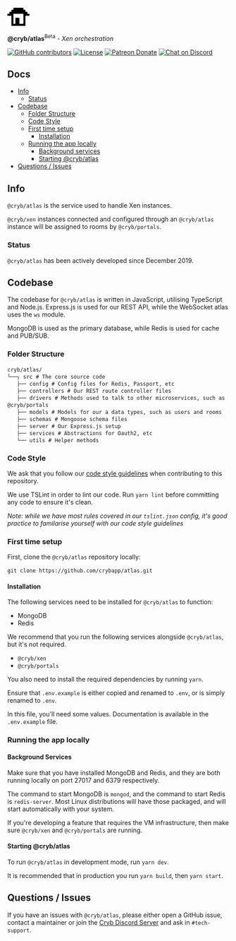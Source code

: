 
![Cryb OSS](.github/cryb.png "Cryb OSS Logo")

**@cryb/atlas**<sup>Beta</sup> - _Xen orchestration_

[![GitHub contributors](https://img.shields.io/github/contributors/crybapp/atlas)](https://github.com/crybapp/atlas/graphs/contributors) [![License](https://img.shields.io/github/license/crybapp/atlas)](https://github.com/crybapp/atlas/blob/master/LICENSE) [![Patreon Donate](https://img.shields.io/badge/donate-Patreon-red.svg)](https://patreon.com/cryb) [![Chat on Discord](https://discord.com/api/guilds/594942455749672983/widget.png)](https://discord.gg/xdhEgD5)

## Docs

* [Info](#info)
  * [Status](#status)
* [Codebase](#codebase)
  * [Folder Structure](#folder-structure)
  * [Code Style](#code-style)
  * [First time setup](#first-time-setup)
    * [Installation](#installation)
  * [Running the app locally](#running-the-app-locally)
    * [Background services](#background-services)
    * [Starting @cryb/atlas](#starting-@cryb/atlas)
* [Questions / Issues](#questions--issues)

## Info

`@cryb/atlas` is the service used to handle Xen instances.

`@cryb/xen` instances connected and configured through an `@cryb/atlas` instance will be assigned to rooms by `@cryb/portals`.

### Status

`@cryb/atlas` has been actively developed since December 2019.

## Codebase

The codebase for `@cryb/atlas` is written in JavaScript, utilising TypeScript and Node.js. Express.js is used for our REST API, while the WebSocket atlas uses the `ws` module.

MongoDB is used as the primary database, while Redis is used for cache and PUB/SUB.

### Folder Structure

```
cryb/atlas/
└──┐ src # The core source code
   ├── config # Config files for Redis, Passport, etc
   ├── controllers # Our REST route controller files
   ├── drivers # Methods used to talk to other microservices, such as @cryb/portals
   ├── models # Models for our a data types, such as users and rooms
   ├── schemas # Mongoose schema files
   ├── server # Our Express.js setup
   ├── services # Abstractions for Oauth2, etc
   └── utils # Helper methods
```

### Code Style

We ask that you follow our [code style guidelines](https://github.com/crybapp/library/blob/master/code-style/STYLE.md) when contributing to this repository.

We use TSLint in order to lint our code. Run `yarn lint` before committing any code to ensure it's clean.

*Note: while we have most rules covered in our `tslint.json` config, it's good practice to familarise yourself with our code style guidelines*

### First time setup

First, clone the `@cryb/atlas` repository locally:

```
git clone https://github.com/crybapp/atlas.git
```

#### Installation

The following services need to be installed for `@cryb/atlas` to function:

* MongoDB
* Redis

We recommend that you run the following services alongside `@cryb/atlas`, but it's not required.

* `@cryb/xen`
* `@cryb/portals`

You also need to install the required dependencies by running `yarn`.

Ensure that `.env.example` is either copied and renamed to `.env`, or is simply renamed to `.env`.

In this file, you'll need some values. Documentation is available in the `.env.example` file.

### Running the app locally

#### Background Services

Make sure that you have installed MongoDB and Redis, and they are both running locally on port 27017 and 6379 respectively.

The command to start MongoDB is `mongod`, and the command to start Redis is `redis-server`.
Most Linux distributions will have those packaged, and will start automatically with your system.

If you're developing a feature that requires the VM infrastructure, then make sure `@cryb/xen` and `@cryb/portals` are running.

#### Starting @cryb/atlas

To run `@cryb/atlas` in development mode, run `yarn dev`.

It is recommended that in production you run `yarn build`, then `yarn start`.

## Questions / Issues

If you have an issues with `@cryb/atlas`, please either open a GitHub issue, contact a maintainer or join the [Cryb Discord Server](https://discord.gg/xdhEgD5) and ask in `#tech-support`.
